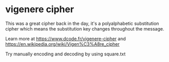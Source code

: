 vigenere cipher
===============

This was a great cipher back in the day, it's a polyalphabetic substitution cipher which means the substitution key changes throughout the
message.

Learn more at https://www.dcode.fr/vigenere-cipher and https://en.wikipedia.org/wiki/Vigen%C3%A8re_cipher

Try manually encoding and decoding by using square.txt
